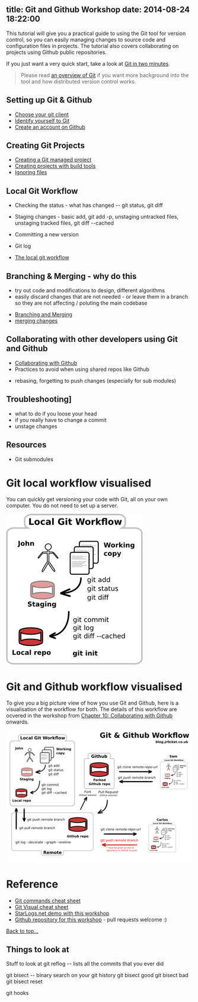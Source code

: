 title: Git and Github Workshop
date: 2014-08-24 18:22:00
---

This tutorial will give you a practical guide to using the Git tool for version control, so you can easily managing changes to source code and configuration files in projects.  The tutorial also covers collaborating on projects using Github public repositories.  

If you just want a very quick start, take a look at [Git in two minutes](git-in-two-minutes.html).

> Please read [an overview of Git](overview-of-git.html) if you want more background into the tool and how distributed version control works.



## Setting up Git & Github 
- [Choose your git client](choose-your-git-client.html)
- [Identify yourself to Git](identify-yourself-to-git.html)
- [Create an account on Github](create-account-on-github.html)



## Creating Git Projects
* [Creating a Git managed project](creating-a-git-managed-project.html)
* [Creating projects with build tools](creating-projects-with-buildtools.html)
* [Ignoring files](ignoring-files.html)


## Local Git Workflow
* Checking the status - what has changed -- git status, git diff 
* Staging changes  - basic add, git add -p, unstaging untracked files, unstaging tracked files, git diff --cached 
* Committing a new version 
* Git log 

* [The local git workflow](local-git-workflow.html)


## Branching & Merging  - why do this
- try out code and modifications to design, different algorithms 
- easily discard changes that are not needed - or leave them in a branch so they are not affecting / poluting the main codebase

* [Branching and Merging](branch-and-merge.html)
* [merging changes](merging-changes.html)



## Collaborating with other developers using Git and Github 
* [Collaborating with Github](collaborating-with-github.html)
* Practices to avoid when using shared repos like Github
- rebasing, forgetting to push changes (especially for sub modules)


## Troubleshooting]
- what to do if you loose your head 
- if you really have to change a commit
- unstage changes


## Resources 
 * Git submodules



# Git local workflow visualised 

You can quickly get versioning your code with Git, all on your own computer.  You do not need to set up a server.

<img class="img-code" src="images/git-local-workflow.png">

# Git and Github workflow visualised

To give you a big picture view of how you use Git and Github, here is a visualisation of the workflow for both.  The details of this workflow are ocvered in the workshop from [Chapter 10: Collaborating with Github](chapter10-collaborating-with-github.html) onwards.

<img class="img-code" src="images/git-and-github-workflow.png">

# Reference

* [Git commands cheat sheet](https://na1.salesforce.com/help/doc/en/salesforce_git_developer_cheatsheet.pdf)
* [Git Visual cheat sheet](http://ndpsoftware.com/git-cheatsheet.html)
* [StarLogs.net demo with this workshop](http://starlogs.net/#salesforce-heroku-workshops/git-and-github-workshop)
* [Github repository for this workshop](http://jr0cket.github.io/jr0cket.github.io-hexo/) - pull requests welcome :)

[Back to top...](#top)


## Things to look at

Stuff to look at
git reflog -- lists all the commits that you ever did

git bisect -- binary search on your git history 
git bisect good <hash>
git bisect bad <hash>
git bisect reset

git hooks 


